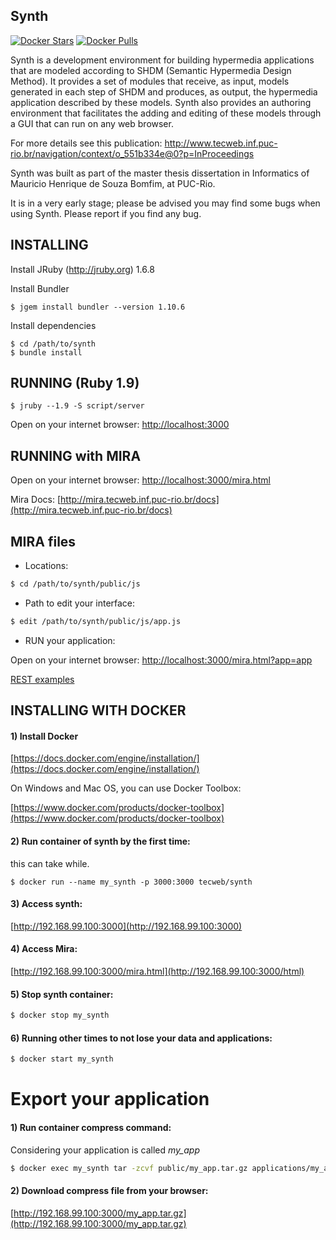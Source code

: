 Synth
-----

[![Docker Stars](https://img.shields.io/docker/stars/tecweb/synth.svg?maxAge=2592000)](https://hub.docker.com/r/tecweb/synth/)
[![Docker Pulls](https://img.shields.io/docker/pulls/tecweb/synth.svg?maxAge=2592000)](https://hub.docker.com/r/tecweb/synth/)

Synth is a development environment for building hypermedia applications that are modeled 
according to SHDM (Semantic Hypermedia Design Method). It provides a set of modules that 
receive, as input, models  generated in each step of SHDM and produces, as output, the 
hypermedia application described by these models. Synth also provides an authoring environment 
that facilitates the adding and editing of these models through a GUI that can run on 
any web browser. 

For more details see this publication: http://www.tecweb.inf.puc-rio.br/navigation/context/o_551b334e@0?p=InProceedings

Synth was built as part of the master thesis dissertation in Informatics of 
Mauricio Henrique de Souza Bomfim, at PUC-Rio.

It is in a very early stage; please be advised you may find some bugs when using Synth. 
Please report if you find any bug.

INSTALLING
----------
Install JRuby (http://jruby.org) 1.6.8

Install Bundler
```
$ jgem install bundler --version 1.10.6
```

Install dependencies
```
$ cd /path/to/synth
$ bundle install
```
RUNNING (Ruby 1.9)
-------
```
$ jruby --1.9 -S script/server
```
Open on your internet browser: [http://localhost:3000](http://localhost:3000)

RUNNING with MIRA
-----------------

Open on your internet browser: [http://localhost:3000/mira.html](http://localhost:3000/mira.html)

Mira Docs: [http://mira.tecweb.inf.puc-rio.br/docs](http://mira.tecweb.inf.puc-rio.br/docs)

MIRA files
----------

* Locations:
``` bash
$ cd /path/to/synth/public/js
```    
* Path to edit your interface:
``` bash
$ edit /path/to/synth/public/js/app.js
```
* RUN your application:
    
Open on your internet browser: [http://localhost:3000/mira.html?app=app](http://localhost:3000/mira.html?app=app)

[REST examples](doc/Rest.md)

INSTALLING WITH DOCKER
----------------------

#### 1) Install Docker

  [https://docs.docker.com/engine/installation/](https://docs.docker.com/engine/installation/)
  
  On Windows and Mac OS, you can use Docker Toolbox:
  
  [https://www.docker.com/products/docker-toolbox](https://www.docker.com/products/docker-toolbox)
  
#### 2) Run container of synth by the first time:
 
  this can take while.

```
$ docker run --name my_synth -p 3000:3000 tecweb/synth
```

  
#### 3) Access synth:

  [http://192.168.99.100:3000](http://192.168.99.100:3000)
  
#### 4) Access Mira:

  [http://192.168.99.100:3000/mira.html](http://192.168.99.100:3000/html)
  
#### 5) Stop synth container:

``` bash
$ docker stop my_synth
```
  
#### 6) Running other times to not lose your data and applications:

``` bash
$ docker start my_synth
```

Export your application
=======================

#### 1) Run container compress command:

  Considering your application is called *my_app*

``` bash
$ docker exec my_synth tar -zcvf public/my_app.tar.gz applications/my_app
```

#### 2) Download compress file from your browser:

  [http://192.168.99.100:3000/my_app.tar.gz](http://192.168.99.100:3000/my_app.tar.gz)


